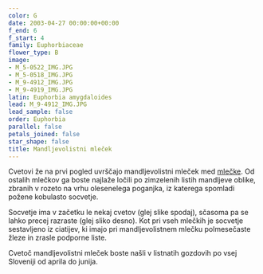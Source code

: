 ```yaml
---
color: G
date: 2003-04-27 00:00:00+00:00
f_end: 6
f_start: 4
family: Euphorbiaceae
flower_type: B
image:
- M_5-0522_IMG.JPG
- M_5-0518_IMG.JPG
- M_9-4912_IMG.JPG
- M_9-4919_IMG.JPG
latin: Euphorbia amygdaloides
lead: M_9-4912_IMG.JPG
lead_sample: false
order: Euphorbia
parallel: false
petals_joined: false
star_shape: false
title: Mandljevolistni mleček
---
```

Cvetovi že na prvi pogled uvrščajo mandljevolistni mleček med [mlečke](../genus/euphorbia/). Od ostalih mlečkov ga boste najlaže ločili po zimzelenih listih mandljeve oblike, zbranih v rozeto na vrhu olesenelega poganjka, iz katerega spomladi požene kobulasto socvetje.

Socvetje ima v začetku le nekaj cvetov (glej slike spodaj), sčasoma pa se lahko precej razraste (glej sliko desno). Kot pri vseh mlečkih je socvetje sestavljeno iz ciatijev, ki imajo pri mandljevolistnem mlečku polmesečaste žleze in zrasle podporne liste.

Cvetoč mandljevolistni mleček boste našli v listnatih gozdovih po vsej Sloveniji od aprila do junija.
